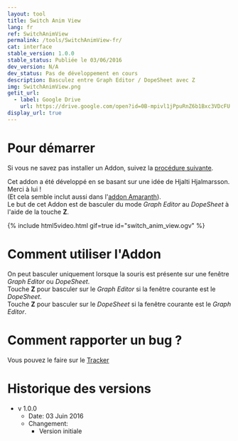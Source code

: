 ```yaml
---
layout: tool
title: Switch Anim View
lang: fr
ref: SwitchAnimView
permalink: /tools/SwitchAnimView-fr/
cat: interface
stable_version: 1.0.0
stable_status: Publiée le 03/06/2016
dev_version: N/A
dev_status: Pas de développement en cours
description: Basculez entre Graph Editor / DopeSheet avec Z
img: SwitchAnimView.png
getit_url:
  - label: Google Drive
    url: https://drive.google.com/open?id=0B-mpivl1jPpuRnZ6b1Bxc3VDcFU
display_url: true
---
```


# Pour démarrer
Si vous ne savez pas installer un Addon, suivez la [procédure suivante][1].  

Cet addon a été développé en se basant sur une idée de Hjalti Hjalmarsson. Merci à lui !  
(Et cela semble inclut aussi dans l'[addon Amaranth][3]).  
Le but de cet Addon est de basculer du mode *Graph Editor* au *DopeSheet* à l'aide de la touche **Z**.  

{% include html5video.html gif=true id="switch_anim_view.ogv" %}

# Comment utiliser l'Addon
On peut basculer uniquement lorsque la souris est présente sur une fenêtre *Graph Editor* ou *DopeSheet*.  
Touche **Z** pour basculer sur le *Graph Editor* si la fenêtre courante est le *DopeSheet*.  
Touche **Z** pour basculer sur le *DopeSheet* si la fenêtre courante est le *Graph Editor*.  

# Comment rapporter un bug ?
Vous pouvez le faire sur le [Tracker][2]

# Historique des versions
* v 1.0.0  
  * Date: 03 Juin 2016
  * Changement:
    * Version initiale

[1]: {{site.base_url}}/AddonInstallation-fr/
[2]: https://github.com/julienduroure/SwitchAnimView/issues/
[3]: http://pablovazquez.org/amaranth/
